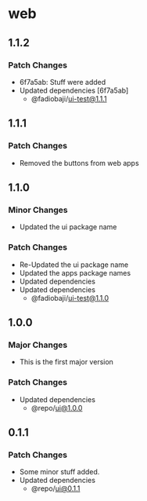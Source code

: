 # web

## 1.1.2

### Patch Changes

- 6f7a5ab: Stuff were added
- Updated dependencies [6f7a5ab]
  - @fadiobaji/ui-test@1.1.1

## 1.1.1

### Patch Changes

- Removed the buttons from web apps

## 1.1.0

### Minor Changes

- Updated the ui package name

### Patch Changes

- Re-Updated the ui package name
- Updated the apps package names
- Updated dependencies
- Updated dependencies
  - @fadiobaji/ui-test@1.1.0

## 1.0.0

### Major Changes

- This is the first major version

### Patch Changes

- Updated dependencies
  - @repo/ui@1.0.0

## 0.1.1

### Patch Changes

- Some minor stuff added.
- Updated dependencies
  - @repo/ui@0.1.1
